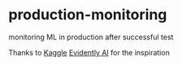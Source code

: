 # production-monitoring
monitoring ML in production after successful test

Thanks to [Kaggle](https://www.kaggle.com/competitions/bike-sharing-demand/data) [Evidently AI](https://www.evidentlyai.com/) for the inspiration
